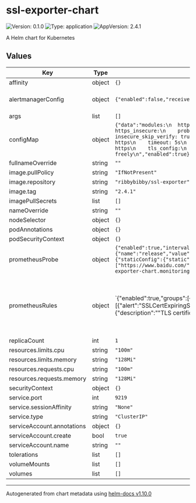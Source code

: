 # ssl-exporter-chart

![Version: 0.1.0](https://img.shields.io/badge/Version-0.1.0-informational?style=flat-square) ![Type: application](https://img.shields.io/badge/Type-application-informational?style=flat-square) ![AppVersion: 2.4.1](https://img.shields.io/badge/AppVersion-2.4.1-informational?style=flat-square)

A Helm chart for Kubernetes

## Values

| Key | Type | Default | Description |
|-----|------|---------|-------------|
| affinity | object | `{}` |  |
| alertmanagerConfig | object | `{"enabled":false,"receivers":[],"route":{}}` | prometheus-operator which declaratively specifies subsections of the Alertmanager configuration, allowing routing of alerts to custom receivers, and setting inhibit rules. |
| args | list | `[]` |  |
| configMap | object | `{"data":"modules:\n  https:\n    prober: https\n  https_insecure:\n    prober: https\n    tls_config:\n      insecure_skip_verify: true\n  https_timeout:\n    prober: https\n    timeout: 5s\n  https_renegotiation:\n    prober: https\n    tls_config:\n      renegotiation: freely\n","enabled":true}` | ssl-exporter configuration file, more https://github.com/ribbybibby/ssl_exporter |
| fullnameOverride | string | `""` |  |
| image.pullPolicy | string | `"IfNotPresent"` |  |
| image.repository | string | `"ribbybibby/ssl-exporter"` |  |
| image.tag | string | `"2.4.1"` |  |
| imagePullSecrets | list | `[]` |  |
| nameOverride | string | `""` |  |
| nodeSelector | object | `{}` |  |
| podAnnotations | object | `{}` |  |
| podSecurityContext | object | `{}` |  |
| prometheusProbe | object | `{"enabled":true,"interval":"20s","module":"https","selector":{"name":"release","value":"prometheus"},"targets":{"staticConfig":{"static":["https://www.baidu.com/"]}},"url":"ssl-exporter-ssl-exporter-chart.monitoring-demo.svc:9219"}` | prometheus-operator Probe which declaratively specifies how groups of ingresses or static targets |
| prometheusRules | object | `{"enabled":true,"groups":[{"name":"ssl_expiry.rules","rules":[{"alert":"SSLCertExpiringSoon","annotations":{"description":"\"TLS certificate will expire in {{ $value | humanizeDuration }} (instance {{ $labels.instance }})\"","runbook_url":"https://community.letsencrypt.org/t/renew-letsencrypt-certificate/34677","summary":"cert expired date is less than 100 days"},"expr":"sum(ssl_cert_not_after{issuer_cn!=\"GlobalSign Root CA\"}-time()) by (instance,path) < 86400 * 10","for":"10m","labels":{"severity":"warning"}}]}],"selector":{"name":"release","value":"prometheus"}}` | prometheus-operator PrometheusRule  which defines a desired set of Prometheus alerting and/or recording rules |
| replicaCount | int | `1` | replica count. |
| resources.limits.cpu | string | `"100m"` |  |
| resources.limits.memory | string | `"128Mi"` |  |
| resources.requests.cpu | string | `"100m"` |  |
| resources.requests.memory | string | `"128Mi"` |  |
| securityContext | object | `{}` |  |
| service.port | int | `9219` |  |
| service.sessionAffinity | string | `"None"` |  |
| service.type | string | `"ClusterIP"` |  |
| serviceAccount.annotations | object | `{}` |  |
| serviceAccount.create | bool | `true` |  |
| serviceAccount.name | string | `""` |  |
| tolerations | list | `[]` |  |
| volumeMounts | list | `[]` |  |
| volumes | list | `[]` |  |

----------------------------------------------
Autogenerated from chart metadata using [helm-docs v1.10.0](https://github.com/norwoodj/helm-docs/releases/v1.10.0)
